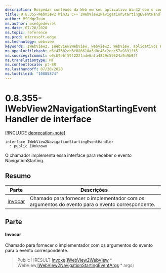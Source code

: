 ```yaml
---
description: Hospedar conteúdo da Web em seu aplicativo Win32 com o controle WebView2 do Microsoft Edge
title: 0.8.355-WebView2 Win32 C++ IWebView2NavigationStartingEventHandler
author: MSEdgeTeam
ms.author: msedgedevrel
ms.date: 07/20/2020
ms.topic: reference
ms.prod: microsoft-edge
ms.technology: webview
keywords: IWebView2, IWebView2WebView, webview2, WebView, aplicativos Win32, Win32, Edge
ms.openlocfilehash: e6f47382eb3f086618a5d0c46c2eec57a9891ff5
ms.sourcegitcommit: e0cb9e6f59f222fade6afa4829c59524a9a9b9ff
ms.translationtype: MT
ms.contentlocale: pt-BR
ms.lasthandoff: 07/20/2020
ms.locfileid: "10885874"
---
```

# 0.8.355-IWebView2NavigationStartingEventHandler de interface 

[!INCLUDE [deprecation-note](../../includes/deprecation-note.md)]

```
interface IWebView2NavigationStartingEventHandler
  : public IUnknown
```

O chamador implementa essa interface para receber o evento NavigationStarting.

## Resumo

 Parte                        | Descrições
--------------------------------|---------------------------------------------
[Invocar](#invoke) | Chamado para fornecer o implementador com os argumentos do evento para o evento correspondente.

## Parte

#### Invocar 

Chamado para fornecer o implementador com os argumentos do evento para o evento correspondente.

> Public HRESULT [Invoke](#invoke)([IWebView2WebView](IWebView2WebView.md) * WebView,[IWebView2NavigationStartingEventArgs](IWebView2NavigationStartingEventArgs.md) * args)

